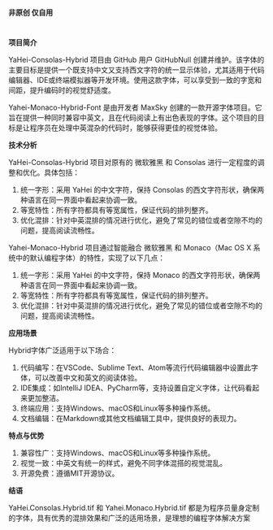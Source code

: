 #
**非原创 仅自用**
#

**项目简介**

YaHei-Consolas-Hybrid 项目由 GitHub 用户 GitHubNull 创建并维护。该字体的主要目标是提供一个既支持中文又支持西文字符的统一显示体验，尤其适用于代码编辑器、IDE或终端模拟器等开发环境。使用这款字体，可以享受到一致的字宽和间距，提升编码时的视觉舒适度。

Yahei-Monaco-Hybrid-Font 是由开发者 MaxSky 创建的一款开源字体项目。它旨在提供一种同时兼容中英文，且在代码阅读上有出色表现的字体。这个项目的目标是让程序员在处理中英混杂的代码时，能够获得更佳的视觉体验。

**技术分析**

YaHei-Consolas-Hybrid 项目对原有的 微软雅黑 和 Consolas 进行一定程度的调整和优化。具体包括：

1. 统一字形：采用 YaHei 的中文字符，保持 Consolas 的西文字符形状，确保两种语言在同一界面中看起来协调一致。
2. 等宽特性：所有字符都具有等宽属性，保证代码的排列整齐。
3. 优化混排：针对中英混排的情况进行优化，避免了常见的错位或者空隙不均的问题，提高阅读流畅性。
   
Yahei-Monaco-Hybrid 项目通过智能融合 微软雅黑 和 Monaco（Mac OS X 系统中的默认编程字体）的特性，实现了以下几点：
1. 统一字形：采用 YaHei 的中文字符，保持 Monaco 的西文字符形状，确保两种语言在同一界面中看起来协调一致。
2. 等宽特性：所有字符都具有等宽属性，保证代码的排列整齐。
3. 优化混排：针对中英混排的情况进行优化，避免了常见的错位或者空隙不均的问题，提高阅读流畅性。

**应用场景**

Hybrid字体广泛适用于以下场合：

1. 代码编写：在VSCode、Sublime Text、Atom等流行代码编辑器中设置此字体，可以改善中文和英文的阅读体验。
2. IDE集成：如IntelliJ IDEA、PyCharm等，支持设置自定义字体，让代码看起来更加整洁。
3. 终端应用：支持Windows、macOS和Linux等多种操作系统。
4. 文档编辑：在Markdown或其他文档编辑工具中，提供良好的表现力。

**特点与优势**

1. 兼容性广：支持Windows、macOS和Linux等多种操作系统。
2. 视觉一致：中英文有统一的样式，避免不同字体混搭的视觉混乱。
3. 开源免费：遵循MIT开源协议。

**结语**

YaHei.Consolas.Hybrid.tif 和 Yahei.Monaco.Hybrid.tif 都是为程序员量身定制的字体，具有优秀的混排效果和广泛的适用场景，是理想的编程字体解决方案
